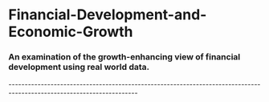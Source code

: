 <h1 align="centre">Financial-Development-and-Economic-Growth</h1>
<h3 align="centre">An examination of the growth-enhancing view of financial development using real world data.</h3>
----------------------------------------------------------------------------------------------------------------------

